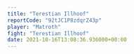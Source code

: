 ```yaml
---
title: "Terestian Illhoof"
reportCode: "92tJC1P8zdqrZ43p"
player: "Matroth"
fight: "Terestian Illhoof"
date: 2021-10-16T13:08:36.936000+00:00
---
```

